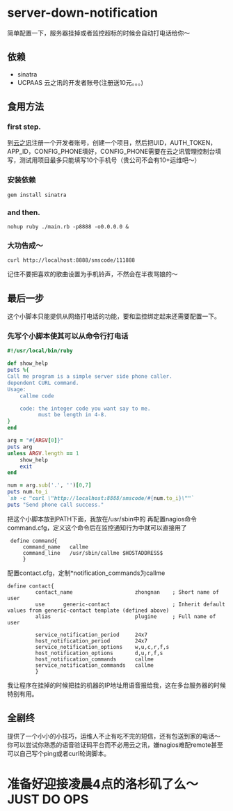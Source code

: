 # server-down-notification
简单配置一下，服务器挂掉或者监控超标的时候会自动打电话给你～

## 依赖

* sinatra
* UCPAAS 云之讯的开发者账号(注册送10元。。。)

## 食用方法

### first step.

到[云之讯](http://www.ucpaas.com)注册一个开发者账号，创建一个项目，然后把UID，AUTH_TOKEN，APP_ID，CONFIG_PHONE填好，CONFIG_PHONE需要在云之讯管理控制台填写，测试用项目最多只能填写10个手机号（贵公司不会有10+运维吧～）

### 安装依赖 

```shell
gem install sinatra
```

### and then.

```shell
nohup ruby ./main.rb -p8888 -o0.0.0.0 &
```

### 大功告成～

```shell
curl http://localhost:8888/smscode/111888
```

记住不要把喜欢的歌曲设置为手机铃声，不然会在半夜骂娘的～

## 最后一步

这个小脚本只能提供从网络打电话的功能，要和监控绑定起来还需要配置一下。

### 先写个小脚本使其可以从命令行打电话

```ruby
#!/usr/local/bin/ruby

def show_help
puts %{
Call me program is a simple server side phone caller.
dependent CURL command.
Usage:
    callme code

    code: the integer code you want say to me.
          must be length in 4-8.
}
end

arg = "#{ARGV[0]}"
puts arg
unless ARGV.length == 1
    show_help
    exit
end

num = arg.sub('.', '')[0,7]
puts num.to_i
`sh -c "curl \"http://localhost:8888/smscode/#{num.to_i}\""`
puts "Send phone call success."
```

把这个小脚本放到PATH下面，我放在/usr/sbin中的
再配置nagios命令command.cfg，定义这个命令后在监控通知行为中就可以直接用了

```shell
 define command{
     command_name   callme
     command_line   /usr/sbin/callme $HOSTADDRESS$
     }
```

配置contact.cfg，定制*notification_commands为callme
```
define contact{
         contact_name                    zhongnan    ; Short name of user
         use      generic-contact                    ; Inherit default values from generic-contact template (defined above)
         alias                           plugine     ; Full name of user

         service_notification_period     24x7
         host_notification_period        24x7
         service_notification_options    w,u,c,r,f,s
         host_notification_options       d,u,r,f,s
         host_notification_commands      callme
         service_notification_commands   callme
         }
```

我让程序在挂掉的时候把挂的机器的IP地址用语音报给我，这在多台服务器的时候特别有用。

## 全剧终

提供了一个小小的小技巧，运维人不止有吃不完的短信，还有包送到家的电话～
你可以尝试你熟悉的语音验证码平台而不必用云之讯，嫌nagios难配remote甚至可以自己写个ping或者curl轮询脚本。

# 准备好迎接凌晨4点的洛杉矶了么～ JUST DO OPS
